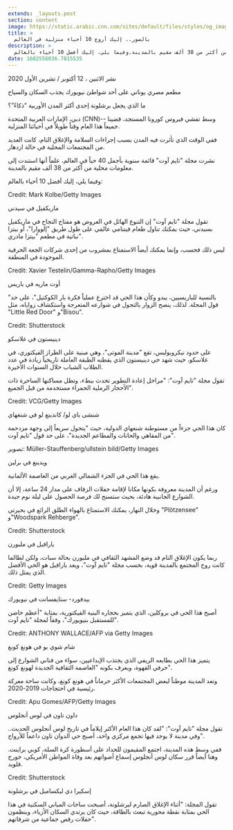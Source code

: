 ```yaml
--- 
extends: _layouts.post 
section: content 
image: https://static.arabic.cnn.com/sites/default/files/styles/og_image_v1/public/2020/10/12/images/download%20%282%29.jpeg?itok=RVBMxut_ 
title: > 
  بالصور.. إليك أروع 10 أحياء منزلية في العالم 
description: > 
  نشرت مجلة "تايم آوت" قائمة سنوية بأجمل 40 حياً في العالم، علماً أنها استندت إلى معلومات محلية من أكثر من 38 ألف مقيم بالمدينة.وفيما يلي، إليك أفضل 10 أحياء بالعالم:Credit: Mark Kolbe/Getty Imagesماريكفيل في سيدنيتقول مجلة "تايم آوت" إن التنوع الهائل في العروض هو مفتاح النجاح في ماريكفيل بسيدني، حيث يمكنك تناول طعام فيتنامي عالمي على طول طريق "إلووارا"، أو بيتزا نباتية في مطعم "بيتزا مادري".تقول مجلة "تايم آوت": "مراحل إعادة التطوير تحدث ببطء، وتظل مساكنها الساحرة ذات الأحجار الرملية الحمراء مستخدمة من قبل الجميع".تصوير: Müller-Stauffenberg/ullstein bild/Getty Imagesويدينغ في برلينيقع هذا الحي في الجزء الشمالي الغربي من العاصمة الألمانية.Credit: Getty Imagesبيدفورد- ستايفسانت في نيويوركأصبح هذا الحي في بروكلين، الذي يتميز بحجاره البنية الفيكتورية، بمثابة "أعظم حاضن للمستقبل بنيويورك"، وفقاً لمجلة "تايم آوت". 
date: 1602556036.7815535 
--- 
```

نشر الاثنين ، 12 أكتوبر / تشرين الأول 2020

مطعم مصري يوناني على أحد شواطئ نيويورك يجذب السكان والسياح

ما الذي يجعل برشلونة إحدى أكثر المدن الأوربية “ذكاءً”؟

دبي، الإمارات العربية المتحدة (CNN)-- وسط تفشي فيروس كورونا المستجد، قضينا جميعاً هذا العام وقتاً طويلاً في أحيائنا المنزلية.

ففي الوقت الذي تأثرت فيه المدن بسبب إجراءات السلامة والإغلاق التام، كانت العديد من المجتمعات المحلية في حالة ازدهار.

نشرت مجلة "تايم آوت" قائمة سنوية بأجمل 40 حياً في العالم، علماً أنها استندت إلى معلومات محلية من أكثر من 38 ألف مقيم بالمدينة.

وفيما يلي، إليك أفضل 10 أحياء بالعالم:

Credit: Mark Kolbe/Getty Images

ماريكفيل في سيدني

تقول مجلة "تايم آوت" إن التنوع الهائل في العروض هو مفتاح النجاح في ماريكفيل بسيدني، حيث يمكنك تناول طعام فيتنامي عالمي على طول طريق "إلووارا"، أو بيتزا نباتية في مطعم "بيتزا مادري".

ليس ذلك فحسب، وإنما يمكنك أيضاً الاستمتاع بمشروب من إحدى شركات الجعة الحرفية الموجودة في المنطقة.

Credit: Xavier Testelin/Gamma-Rapho/Getty Images

أوت ماريه في باريس

"بالنسبة للباريسيين، يبدو وكأن هذا الحي قد اخترع عملياً فكرة بار الكوكتيل"، على حد قول المجلة. لذلك، ينصح الزوار بالتجول في شوارعه المتعرجة واستكشاف زواياه، مثل "Little Red Door" و"Bisou".

Credit: Shutterstock

دينيستون في غلاسكو

على حدود نيكروبوليس، تقع "مدينة الموتى"، وهي مبنية على الطراز الفيكتوري، في غلاسكو، حيث شهد حي دينيستون الذي يقطنه الطبقة العاملة تاريخياً زيادة في عدد الطلاب الشباب خلال السنوات الأخيرة.

تقول مجلة "تايم آوت": "مراحل إعادة التطوير تحدث ببطء، وتظل مساكنها الساحرة ذات الأحجار الرملية الحمراء مستخدمة من قبل الجميع".

Credit: VCG/Getty Images

شنشى باي لو/ كاندينغ لو في شنغهاي

كان هذا الحي جزءاً من مستوطنة شنغهاي الدولية، حيث "يتحول سريعاً إلى وجهة مزدحمة من المقاهي والحانات والمطاعم الجديدة"، على حد قول "تايم آوت".

تصوير: Müller-Stauffenberg/ullstein bild/Getty Images

ويدينغ في برلين

يقع هذا الحي في الجزء الشمالي الغربي من العاصمة الألمانية.

ورغم أن المدينة معروفة بكونها مكانا لإقامة حفلات الزفاف على مدار 24 ساعة، إلا أن الشوارع الجانبية هادئة، بحيث ستسنح لك فرصة الحصول على ليلة نوم جيدة.

وخلال النهار، يمكنك الاستمتاع بالهواء الطلق الرائع في بحيرتي "Plötzensee" و"Woodspark Rehberge".

Credit: Shutterstock

يارافيل في ملبورن

ربما يكون الإغلاق التام قد وضع المشهد الثقافي في ملبورن بحالة سبات، ولكن لطالما كانت روح المجتمع بالمدينة قوية، بحسب مجلة "تايم آوت"، ويعد يارافيل هو الحي الأفضل الذي يمثل ذلك.

Credit: Getty Images

بيدفورد- ستايفسانت في نيويورك

أصبح هذا الحي في بروكلين، الذي يتميز بحجاره البنية الفيكتورية، بمثابة "أعظم حاضن للمستقبل بنيويورك"، وفقاً لمجلة "تايم آوت".

Credit: ANTHONY WALLACE/AFP via Getty Images

شام شوي بو في هونغ كونغ

يتميز هذا الحي بطابعه الريفي الذي يجتذب الإبداعيين، سواء من فناني الشوارع إلى حرفي القهوة، ويعرف بكونه "العاصمة الثقافية الجديدة لهونغ كونغ".

وتعد المدينة موطناً لبعض المجتمعات الأكثر حرماناً في هونغ كونغ، وكانت ساحة معركة رئيسية في احتجاجات 2019-2020.

Credit: Apu Gomes/AFP/Getty Images

داون تاون في لوس أنجلوس

تقول مجلة "تايم آوت": "لقد كان هذا العام الأكثر إيلاماً في تاريخ لوس أنجلوس الحديث.. وفي مدينة لا يوجد فيها تجمع مركزي واحد، أصبح حي الدوان تاون داعماً للأرواح".

ففي وسط هذه المدينة، اجتمع المقيمون للحداد على أسطورة كرة السلة، كوبي براينت. وهنا أيضاً قرر سكان لوس أنجلوس إسماع أصواتهم بعد وفاة المواطن الأمريكي، جورج فلويد.

Credit: Shutterstock

إسكيرا دي ليكسامبل في برشلونة

تقول المجلة: "أثناء الإغلاق الصارم لبرشلونة، أصبحت ساحات المباني السكنية في هذا الحي بمثابة نقطة محورية تبعث بالطاقة، حيث كان يرتدي السكان الأزياء، وينظمون حفلات رقص جماعية من شرفاتهم".